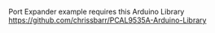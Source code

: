 
Port Expander example requires this Arduino Library
https://github.com/chrissbarr/PCAL9535A-Arduino-Library
